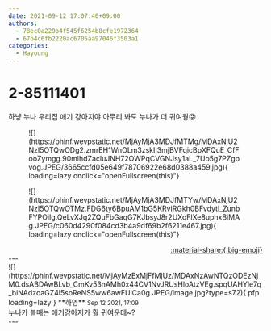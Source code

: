 ```yaml
---
date: 2021-09-12 17:07:40+09:00
authors:
  - 78ec0a229b4f545f6254b8cfe1972364
  - 67b4c6fb2220ac6705aa97046f3503a1
categories:
  - Hayoung
---
```


# 2-85111401

<div class="post-container" markdown="1">
<div class="content-container md-sidebar__scrollwrap" markdown="1">

하냥 누나 우리집 애기 강아지야 아무리 봐도 누나가 더 귀여웡😜
<figure markdown="1">
![](https://phinf.wevpstatic.net/MjAyMjA3MDJfMTMg/MDAxNjU2NzI5OTQwODg2.zmrEH1WnOLm3zskII3mjBVFqicBpXFQuE_CfFooZymgg.90mlhdZacluJNH72OWPqCVGNJsy1aL_7Uo5g7PZgovog.JPEG/3665ccfd05e649f78706922e68d0388a459.jpg){ loading=lazy onclick="openFullscreen(this)"}
</figure>

<figure markdown="1">
![](https://phinf.wevpstatic.net/MjAyMjA3MDJfMTYw/MDAxNjU2NzI5OTQwOTMz.FDG6ty6BpuAM1bG5KRviRGkh0BFvdytl_ZunbFYPOiIg.QeLvXJq2ZQuFbGaqG7KJbsyJ8r2UXqFlXe8uphxBiMAg.JPEG/c060d4290f084cd3b4a9df69b2f6211e467.jpg){ loading=lazy onclick="openFullscreen(this)"}
</figure>


</div>
</div>

<div style="text-align: right;" markdown="1">
<a href="https://weverse.io/fromis9/fanpost/2-85111401" style="text-align: right;">:material-share:{.big-emoji}</a>
</div>
---

<div class="comments-container md-sidebar__scrollwrap" markdown="1">
<div class="comment" markdown="1">
<div class='id-container' markdown="1">
![](https://phinf.wevpstatic.net/MjAyMzExMjFfMjUz/MDAxNzAwNTQzODEzNjM0.dsABDAwBLvb_CmKv53nAMh0x44CV1NvJRUsHloAtzVEg.spqUAHYle7q_biNAdzoaGZ4l5soReNS5ww6awFUlCa0g.JPEG/image.jpg?type=s72){ pfp loading=lazy }
**<span class="artist">하영</span>** <small>Sep 12 2021, 17:09</small><br>
</div>
<div class='comment-body' markdown="1">
누나가 볼때는 애기강아지가 훨 귀여운데~?
</div>
</div>
</div>
---
